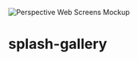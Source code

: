 ![Perspective Web Screens Mockup](https://user-images.githubusercontent.com/76260461/132955470-1df43ea7-db88-4c04-bbab-c203817be494.png)
# splash-gallery
